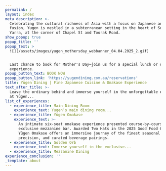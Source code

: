 ```yaml
---
permalink: /
layout: index
meta_description: >-
  Celebrating the cultural richness of Asia with a focus on Japanese and Asian
  fusion, Yugen is nestled in a subterranean setting in the heart of South
  Yarra, at the corner of Chapel St and Toorak Road.
show_popup: true
popup_title: ''
popup_text: >
  ![](/assets/images/yugen_mothersday_webbanner_04.04.2025_2.gif)


  Last chance to book for Mother's Day–join us for a special lunch or dinner
  experience.
popup_button_text: BOOK NOW
popup_button_link: 'https://yugendining.com.au/reservations'
title: Yūgen Dining | Fine Japanese Cuisine & Omakase Experience
text_after_title: >-
  Leave the ordinary behind and immerse yourself in the unforgettable experience
  at Yūgen...
list_of_experiences:
  - experience_title: Main Dining Room
    experience_text: Yugen’s main dining room...
  - experience_title: Yūgen Omakase
    experience_text: >-
      An intimate six-seat omakase experience presented course-by-course at our
      exclusive mezzanine bar. Awarded Two Hats in the 2025 Good Food Guide,
      Yūgen Omakase offers an immersive journey of the finest seasonal produce,
      precision, and curated beverage pairings.
  - experience_title: Golden Orb
    experience_text: Immerse yourself in the exclusive...
  - experience_title: Mezzanine Dining
experience_conclusion: ''
_template: about
---
```


